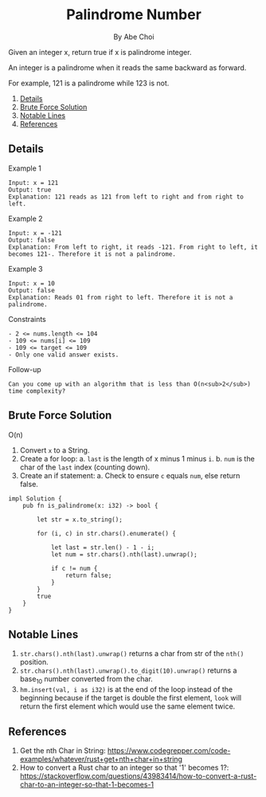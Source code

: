<div align="center">
<h1>Palindrome Number</h1>
<p>By Abe Choi</p>
</div>

<p align>
Given an integer x, return true if x is palindrome integer.

An integer is a palindrome when it reads the same backward as forward.

For example, 121 is a palindrome while 123 is not.
</p>

1.  [Details](#details)
2.  [Brute Force Solution](#brute-force-solution)
3.  [Notable Lines](#notable-lines)
4.  [References](#references)


## Details

Example 1
```
Input: x = 121
Output: true
Explanation: 121 reads as 121 from left to right and from right to left.
```

Example 2
```
Input: x = -121
Output: false
Explanation: From left to right, it reads -121. From right to left, it becomes 121-. Therefore it is not a palindrome.
```

Example 3
```
Input: x = 10
Output: false
Explanation: Reads 01 from right to left. Therefore it is not a palindrome.
```

Constraints
```
- 2 <= nums.length <= 104
- 109 <= nums[i] <= 109
- 109 <= target <= 109
- Only one valid answer exists.
```

Follow-up
```
Can you come up with an algorithm that is less than O(n<sub>2</sub>) time complexity?
```

## Brute Force Solution

O(n)

1. Convert `x` to a String.
2. Create a for loop:
   a. `last` is the length of x minus 1 minus `i`. 
   b. `num` is the char of the `last` index (counting down).
3. Create an if statement:
   a. Check to ensure `c` equals `num`, else return false.

```
impl Solution {
    pub fn is_palindrome(x: i32) -> bool {

        let str = x.to_string();

        for (i, c) in str.chars().enumerate() {

            let last = str.len() - 1 - i;
            let num = str.chars().nth(last).unwrap();
    
            if c != num {
                return false;
            }
        }
        true
    }
}
```

## Notable Lines

1. `str.chars().nth(last).unwrap()` returns a char from str of the `nth()` position.
2. `str.chars().nth(last).unwrap().to_digit(10).unwrap()` returns a base<sub>10</sub> number converted from the char.
2. `hm.insert(val, i as i32)` is at the end of the loop instead of the beginning because if the target is double the first element, `look` will return the first element which would use the same element twice.

## References

1. Get the nth Char in String:
https://www.codegrepper.com/code-examples/whatever/rust+get+nth+char+in+string
2. How to convert a Rust char to an integer so that '1' becomes 1?:
https://stackoverflow.com/questions/43983414/how-to-convert-a-rust-char-to-an-integer-so-that-1-becomes-1